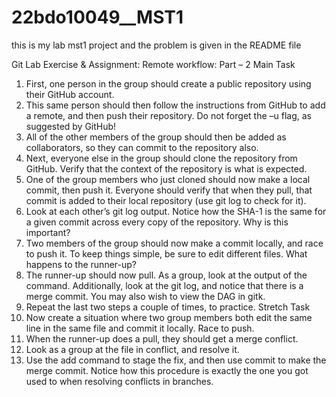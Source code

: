 # 22bdo10049__MST1
this is my lab mst1  project  and the problem is given in the README file

Git Lab Exercise & Assignment: Remote workflow: Part – 2
Main Task
1. First, one person in the group should create a public repository using their GitHub account.
2. This same person should then follow the instructions from GitHub to add a remote, and then push their repository. Do not forget the –u flag, as suggested by GitHub!
3. All of the other members of the group should then be added as collaborators, so they can commit to the repository also.
4. Next, everyone else in the group should clone the repository from GitHub. Verify that the context of the repository is what is expected.
5. One of the group members who just cloned should now make a local commit, then push it. Everyone should verify that when they pull, that commit is added to their local repository (use git log to check for it).
6. Look at each other’s git log output. Notice how the SHA-1 is the same for a given commit across every copy of the repository. Why is this important?
7. Two members of the group should now make a commit locally, and race to push it. To keep things simple, be sure to edit different files. What happens to the runner-up?
8. The runner-up should now pull. As a group, look at the output of the command. Additionally, look at the git log, and notice that there is a merge commit. You may also wish to view the DAG in gitk.
9. Repeat the last two steps a couple of times, to practice.
Stretch Task
1. Now create a situation where two group members both edit the same line in the same file and commit it locally. Race to push.
2. When the runner-up does a pull, they should get a merge conflict.
3. Look as a group at the file in conflict, and resolve it.
4. Use the add command to stage the fix, and then use commit to make the merge commit. Notice how this procedure is exactly the one you got used to when resolving conflicts in branches.
